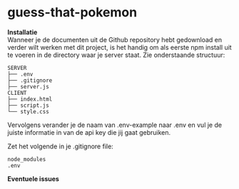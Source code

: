 # guess-that-pokemon

**Installatie** <br>
Wanneer je de documenten uit de Github repository hebt gedownload en verder wilt werken met dit project, is het handig om als eerste npm install uit te voeren in de directory waar je server staat. Zie onderstaande structuur:

```
SERVER
├── .env
├── .gitignore
├── server.js
CLIENT
├── index.html
├── script.js
└── style.css
```

Vervolgens verander je de naam van .env-example naar .env en vul je de juiste informatie in van de api key die jij gaat gebruiken.

Zet het volgende in je .gitignore file:
```
node_modules
.env
```

**Eventuele issues**<br>
